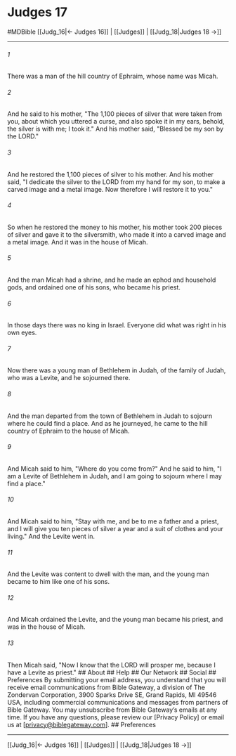 # Judges 17
#MDBible
[[Judg_16|← Judges 16]] | [[Judges]] | [[Judg_18|Judges 18 →]]

***






###### 1 


There was a man of the hill country of Ephraim, whose name was Micah. 





###### 2 


And he said to his mother, "The 1,100 pieces of silver that were taken from you, about which you uttered a curse, and also spoke it in my ears, behold, the silver is with me; I took it." And his mother said, "Blessed be my son by the LORD." 





###### 3 


And he restored the 1,100 pieces of silver to his mother. And his mother said, "I dedicate the silver to the LORD from my hand for my son, to make a carved image and a metal image. Now therefore I will restore it to you." 





###### 4 


So when he restored the money to his mother, his mother took 200 pieces of silver and gave it to the silversmith, who made it into a carved image and a metal image. And it was in the house of Micah. 





###### 5 


And the man Micah had a shrine, and he made an ephod and household gods, and ordained one of his sons, who became his priest. 





###### 6 


In those days there was no king in Israel. Everyone did what was right in his own eyes. 





###### 7 


Now there was a young man of Bethlehem in Judah, of the family of Judah, who was a Levite, and he sojourned there. 





###### 8 


And the man departed from the town of Bethlehem in Judah to sojourn where he could find a place. And as he journeyed, he came to the hill country of Ephraim to the house of Micah. 





###### 9 


And Micah said to him, "Where do you come from?" And he said to him, "I am a Levite of Bethlehem in Judah, and I am going to sojourn where I may find a place." 





###### 10 


And Micah said to him, "Stay with me, and be to me a father and a priest, and I will give you ten pieces of silver a year and a suit of clothes and your living." And the Levite went in. 





###### 11 


And the Levite was content to dwell with the man, and the young man became to him like one of his sons. 





###### 12 


And Micah ordained the Levite, and the young man became his priest, and was in the house of Micah. 





###### 13 


Then Micah said, "Now I know that the LORD will prosper me, because I have a Levite as priest." ## About ## Help ## Our Network ## Social ## Preferences By submitting your email address, you understand that you will receive email communications from Bible Gateway, a division of The Zondervan Corporation, 3900 Sparks Drive SE, Grand Rapids, MI 49546 USA, including commercial communications and messages from partners of Bible Gateway. You may unsubscribe from Bible Gateway&rsquo;s emails at any time. If you have any questions, please review our [Privacy Policy] or email us at [privacy@biblegateway.com]. ## Preferences

***

[[Judg_16|← Judges 16]] | [[Judges]] | [[Judg_18|Judges 18 →]]
